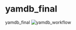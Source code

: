 # yamdb_final
yamdb_final
![yamdb_workflow](https://github.com/AlexKrup7/yamdb_final/workflows/yamdb_workflow/badge.svg)